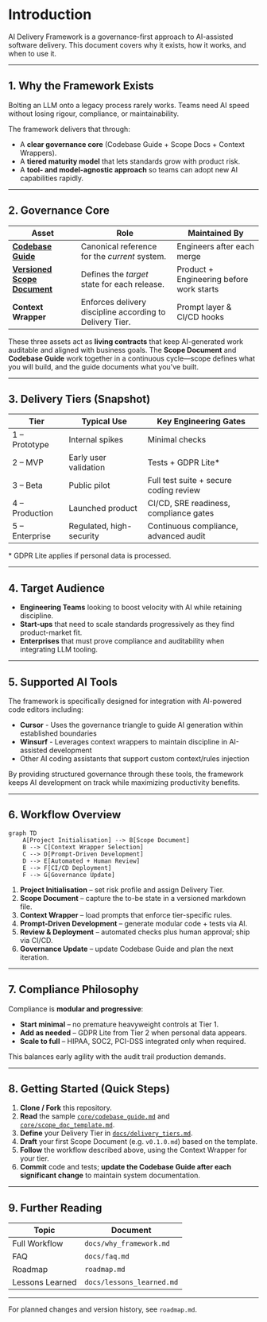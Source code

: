 # Introduction

AI Delivery Framework is a governance-first approach to AI-assisted software delivery. This document covers why it exists, how it works, and when to use it.

---

## 1. Why the Framework Exists

Bolting an LLM onto a legacy process rarely works. Teams need AI speed without losing rigour, compliance, or maintainability.

The framework delivers that through:

* A **clear governance core** (Codebase Guide + Scope Docs + Context Wrappers).
* A **tiered maturity model** that lets standards grow with product risk.
* A **tool- and model-agnostic approach** so teams can adopt new AI capabilities rapidly.

---

## 2. Governance Core

| Asset | Role | Maintained By |
|-------|------|--------------|
| **[Codebase Guide](../core/codebase_guide.md)** | Canonical reference for the *current* system. | Engineers after each merge |
| **[Versioned Scope Document](../core/scope_doc_template.md)** | Defines the *target* state for each release. | Product + Engineering before work starts |
| **Context Wrapper** | Enforces delivery discipline according to Delivery Tier. | Prompt layer & CI/CD hooks |

These three assets act as **living contracts** that keep AI-generated work auditable and aligned with business goals. The **Scope Document** and **Codebase Guide** work together in a continuous cycle—scope defines what you will build, and the guide documents what you've built.

---

## 3. Delivery Tiers (Snapshot)

| Tier | Typical Use | Key Engineering Gates |
|------|-------------|-----------------------|
| 1 – Prototype | Internal spikes | Minimal checks |
| 2 – MVP | Early user validation | Tests + GDPR Lite* |
| 3 – Beta | Public pilot | Full test suite + secure coding review |
| 4 – Production | Launched product | CI/CD, SRE readiness, compliance gates |
| 5 – Enterprise | Regulated, high-security | Continuous compliance, advanced audit |

\* GDPR Lite applies if personal data is processed.

---

## 4. Target Audience

* **Engineering Teams** looking to boost velocity with AI while retaining discipline.
* **Start-ups** that need to scale standards progressively as they find product-market fit.
* **Enterprises** that must prove compliance and auditability when integrating LLM tooling.

---

## 5. Supported AI Tools

The framework is specifically designed for integration with AI-powered code editors including:

* **Cursor** - Uses the governance triangle to guide AI generation within established boundaries
* **Winsurf** - Leverages context wrappers to maintain discipline in AI-assisted development
* Other AI coding assistants that support custom context/rules injection

By providing structured governance through these tools, the framework keeps AI development on track while maximizing productivity benefits.

---

## 6. Workflow Overview

```mermaid
graph TD
    A[Project Initialisation] --> B[Scope Document]
    B --> C[Context Wrapper Selection]
    C --> D[Prompt-Driven Development]
    D --> E[Automated + Human Review]
    E --> F[CI/CD Deployment]
    F --> G[Governance Update]
```

1. **Project Initialisation** – set risk profile and assign Delivery Tier.
2. **Scope Document** – capture the to-be state in a versioned markdown file.
3. **Context Wrapper** – load prompts that enforce tier-specific rules.
4. **Prompt-Driven Development** – generate modular code + tests via AI.
5. **Review & Deployment** – automated checks plus human approval; ship via CI/CD.
6. **Governance Update** – update Codebase Guide and plan the next iteration.

---

## 7. Compliance Philosophy

Compliance is **modular and progressive**:

* **Start minimal** – no premature heavyweight controls at Tier 1.
* **Add as needed** – GDPR Lite from Tier 2 when personal data appears.
* **Scale to full** – HIPAA, SOC2, PCI-DSS integrated only when required.

This balances early agility with the audit trail production demands.

---

## 8. Getting Started (Quick Steps)

1. **Clone / Fork** this repository.
2. **Read** the sample [`core/codebase_guide.md`](../core/codebase_guide.md) and [`core/scope_doc_template.md`](../core/scope_doc_template.md).
3. **Define** your Delivery Tier in [`docs/delivery_tiers.md`](delivery_tiers.md).
4. **Draft** your first Scope Document (e.g. `v0.1.0.md`) based on the template.
5. **Follow** the workflow described above, using the Context Wrapper for your tier.
6. **Commit** code and tests; **update the Codebase Guide after each significant change** to maintain system documentation.

---

## 9. Further Reading

| Topic | Document |
|-------|----------|
| Full Workflow | `docs/why_framework.md` |
| FAQ | `docs/faq.md` |
| Roadmap | `roadmap.md` |
| Lessons Learned | `docs/lessons_learned.md` |

---

For planned changes and version history, see `roadmap.md`.